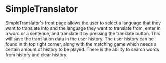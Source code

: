 # SimpleTranslator
SimpleTranslator's front page allows the user to select a language that they want to translate into and the language they want to translate from, enter in a word or a sentence, and translate it by pressing the translate button. This will save the translation data in the user history. The user history can be found in th top right corner, along with the matching game which needs a certain amount of history to be played. There is the ability to search words from history and clear history. 